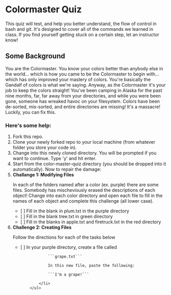 # Colormaster Quiz #

<p>This quiz will test, and help you better understand, the flow of control in bash and git. It's designed to 
cover all of the commands we learned in class. If you find yourself getting stuck on a certain step, let 
an instructor know! </p>

## Some Background ##

<p>You are the Colormaster. You know your colors better than anybody else in the world... which is how you came
to be the Colormaster to begin with... which has only improved your mastery of colors. 
You're basically the Gandalf of colors is what we're saying. Anyway, as the Colormaster
it's your job to keep the colors straight! You've been camping in Alaska for the past nine months, 
far, far away from your directories, and while you were been gone, someone has wreaked havoc on your filesystem.
Colors have been de-sorted, mis-sorted, and entire directories are missing! It's a massacre! Luckily,
you can fix this. </p>

### Here's some help: ###
<ol>
<li>Fork this repo.</li>
<li>Clone your newly forked repo to your local machine (from whatever folder you store your code in).</li>
<li>Change into this newly cloned directory. You will be prompted if you want to continue. Type 'y' and hit enter.</li>
<li>Start from the color-master-quiz directory (you should be dropped into it automatically). Now to repair the damage:</li>
<li> <strong> Challange 1: Modifying Files </strong>
	  <p>In each of the folders named after a color (ex. purple) there are some files. Somebody
		has mischeviously erased the descriptions of each object! Change into each color directory and
		open each file to fill in the names of each object and complete this challenge (all lower case).</p>
		<ul>
			<li>[ ] Fill in the blank in plum.txt in the purple directory</li>
			<li>[ ] Fill in the blank tree.txt in green directory</li>
			<li>[ ] Fill in the blanks in apple.txt and firetruck.txt in the red directory</li>
		</ul>
</li>

<li> <strong> Challenge 2: Creating Files </strong>
	<p> Follow the directions for each of the tasks below </p>
		<ul>
			<li>[ ] In your purple directory, create a file called 

				```grape.txt```

				In this new file, paste the following: 

				```I'm a grape!```
				
			</li>
		</ul>

</li>
</ol>